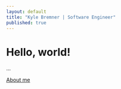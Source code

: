 ```yaml
---
layout: default
title: "Kyle Bremner | Software Engineer"
published: true
---
```


<div class="jumbotron">
  <h1>Hello, world!</h1>
  <p>...</p>
  <p><a class="btn btn-primary btn-lg" role="button" href="/about">About me</a></p>
</div>